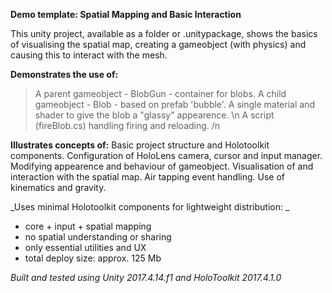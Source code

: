 **Demo template:  Spatial Mapping and Basic Interaction**

This unity project, available as a folder or .unitypackage, shows the 
basics of visualising the spatial map, creating a gameobject (with physics) 
and causing this to interact with the mesh. 

__Demonstrates the use of:__
> A parent gameobject - BlobGun - container for blobs.
> A child gameobject - Blob - based on prefab 'bubble'.
> A single material and shader to give the blob a "glassy" appearence. \n
> A script (fireBlob.cs) handling firing and reloading. /n

__Illustrates concepts of:__
Basic project structure and Holotoolkit components.
Configuration of HoloLens camera, cursor and input manager.
Modifying appearence and behaviour of gameobject.
Visualisation of and interaction with the spatial map.
Air tapping event handling.
Use of kinematics and gravity.

_Uses minimal Holotoolkit components for lightweight distribution: _
- core + input + spatial mapping
- no spatial understanding or sharing
- only essential utilities and UX
- total deploy size: approx. 125 Mb

*Built and tested using Unity 2017.4.14.f1 and HoloToolkit 2017.4.1.0*

